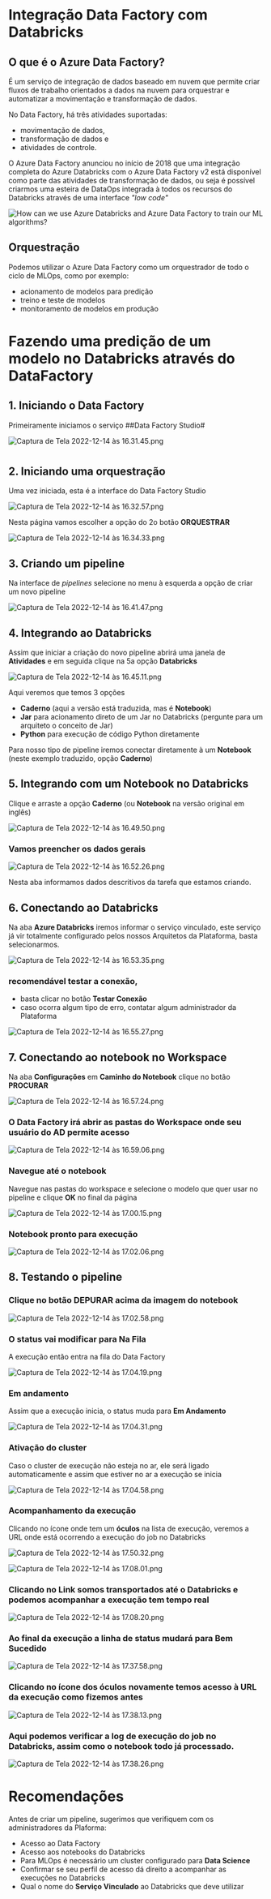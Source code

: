 # Integração Data Factory com Databricks

## O que é o Azure Data Factory?

É um serviço de integração de dados baseado em nuvem que permite criar fluxos de trabalho orientados a dados na nuvem para orquestrar e automatizar a movimentação e transformação de dados. 

No Data Factory, há três atividades suportadas: 

- movimentação de dados, 
- transformação de dados e 
- atividades de controle. 

O Azure Data Factory anunciou no início de 2018 que uma integração completa do Azure Databricks com o Azure Data Factory v2 está disponível como parte das atividades de transformação de dados, ou seja é possível criarmos uma esteira de DataOps integrada à todos os recursos do Databricks através de uma interface *"low code"*


<IMG  src="https://www.element61.be/sites/default/files/img_knowledge_base/architecture.png"  alt="How can we use Azure Databricks and Azure Data Factory to train our ML algorithms?"/>


## Orquestração

Podemos utilizar o Azure Data Factory como um orquestrador de todo o ciclo de MLOps, como por exemplo:

- acionamento de modelos para predição
- treino e teste de modelos
- monitoramento de modelos em produção


# Fazendo uma predição de um modelo no Databricks através do DataFactory

## 1. Iniciando o Data Factory


Primeiramente iniciamos o serviço ##Data Factory Studio#

![Captura de Tela 2022-12-14 às 16.31.45.png](/.attachments/Captura%20de%20Tela%202022-12-14%20às%2016.31.45-3b99e335-eb5a-454d-9686-a8ec08480594.png)

#

## 2. Iniciando uma orquestração

Uma vez iniciada, esta é a interface do Data Factory Studio

![Captura de Tela 2022-12-14 às 16.32.57.png](/.attachments/Captura%20de%20Tela%202022-12-14%20às%2016.32.57-59da0678-855c-4b82-aae6-460ef2b0037d.png)

Nesta página vamos escolher a opção do 2o botão **ORQUESTRAR**

![Captura de Tela 2022-12-14 às 16.34.33.png](/.attachments/Captura%20de%20Tela%202022-12-14%20às%2016.34.33-8aa877ec-7f24-4bbc-8a98-eccae61ce911.png)

## 3. Criando um pipeline

Na interface de *pipelines* selecione no menu à esquerda a opção de criar um novo pipeline

![Captura de Tela 2022-12-14 às 16.41.47.png](/.attachments/Captura%20de%20Tela%202022-12-14%20às%2016.41.47-fbad29d4-c051-46ce-b623-ae55c51fc2cb.png)

## 4. Integrando ao Databricks

Assim que iniciar a criação do novo pipeline abrirá uma janela de **Atividades** e em seguida clique na 5a opção **Databricks**

![Captura de Tela 2022-12-14 às 16.45.11.png](/.attachments/Captura%20de%20Tela%202022-12-14%20às%2016.45.11-ee8b27f2-2c7d-4c79-8227-357bf29625ae.png)

Aqui veremos que temos 3 opções
- **Caderno** (aqui a versão está traduzida, mas é **Notebook**)
- **Jar** para acionamento direto de um Jar no Databricks (pergunte para um arquiteto o conceito de Jar)
- **Python** para execução de código Python diretamente

Para nosso tipo de pipeline iremos conectar diretamente à um **Notebook** (neste exemplo traduzido, opção **Caderno**)



## 5. Integrando com um Notebook no Databricks

Clique e arraste a opção **Caderno** (ou **Notebook** na versão original em inglês)

![Captura de Tela 2022-12-14 às 16.49.50.png](/.attachments/Captura%20de%20Tela%202022-12-14%20às%2016.49.50-e026904f-3ea2-40f0-99b6-04fd98279856.png)

### Vamos preencher os dados gerais

![Captura de Tela 2022-12-14 às 16.52.26.png](/.attachments/Captura%20de%20Tela%202022-12-14%20às%2016.52.26-24e591bc-6ebd-438e-a6ac-64131d7d77b2.png)

Nesta aba informamos dados descritivos da tarefa que estamos criando.

## 6. Conectando ao Databricks

Na aba **Azure Databricks** iremos informar o serviço vinculado, este serviço já vir totalmente configurado pelos nossos Arquitetos da Plataforma, basta selecionarmos.

![Captura de Tela 2022-12-14 às 16.53.35.png](/.attachments/Captura%20de%20Tela%202022-12-14%20às%2016.53.35-89f6b579-5b9f-4102-816b-509da539838c.png)

### recomendável testar a conexão, 

- basta clicar no botão **Testar Conexão** 
- caso ocorra algum tipo de erro, contatar algum administrador da Plataforma

![Captura de Tela 2022-12-14 às 16.55.27.png](/.attachments/Captura%20de%20Tela%202022-12-14%20às%2016.55.27-fc3e5e53-830d-4a96-b307-e8aa230a7df0.png)

## 7. Conectando ao notebook no Workspace

Na aba **Configurações** em **Caminho do Notebook** clique no botão **PROCURAR**

![Captura de Tela 2022-12-14 às 16.57.24.png](/.attachments/Captura%20de%20Tela%202022-12-14%20às%2016.57.24-7138ed44-eb2a-4902-8155-b739c7177056.png)


### O Data Factory irá abrir as pastas do Workspace onde seu usuário do AD permite acesso

![Captura de Tela 2022-12-14 às 16.59.06.png](/.attachments/Captura%20de%20Tela%202022-12-14%20às%2016.59.06-3036be10-1f9f-45a7-931a-8d8983e98053.png)


### Navegue até o notebook

Navegue nas pastas do workspace e selecione o modelo que quer usar no pipeline e clique **OK** no final da página

![Captura de Tela 2022-12-14 às 17.00.15.png](/.attachments/Captura%20de%20Tela%202022-12-14%20às%2017.00.15-9d83038f-1618-4099-894e-126d258d7ee4.png)


### Notebook pronto para execução

![Captura de Tela 2022-12-14 às 17.02.06.png](/.attachments/Captura%20de%20Tela%202022-12-14%20às%2017.02.06-89a56d09-e123-4398-9d94-8ebbf7444bdb.png)

## 8. Testando o pipeline

### Clique no botão **DEPURAR** acima da imagem do notebook

![Captura de Tela 2022-12-14 às 17.02.58.png](/.attachments/Captura%20de%20Tela%202022-12-14%20às%2017.02.58-841ff910-4faf-4d79-804c-f6956252ca8e.png)


### O status vai modificar para **Na Fila**

A execução então entra na fila do Data Factory

![Captura de Tela 2022-12-14 às 17.04.19.png](/.attachments/Captura%20de%20Tela%202022-12-14%20às%2017.04.19-c4089630-5ba0-4617-b203-db5aa2422dd7.png)

### Em andamento

Assim que a execução inicia, o status muda para **Em Andamento**

![Captura de Tela 2022-12-14 às 17.04.31.png](/.attachments/Captura%20de%20Tela%202022-12-14%20às%2017.04.31-38fef5da-e4f1-4608-b059-f6de3ec812e9.png)

### Ativação do cluster

Caso o cluster de execução não esteja no ar, ele será ligado automaticamente e assim que estiver no ar a execução se inicia


![Captura de Tela 2022-12-14 às 17.04.58.png](/.attachments/Captura%20de%20Tela%202022-12-14%20às%2017.04.58-4f04a663-6a39-480b-a473-48fc58e09ca2.png)

### Acompanhamento da execução

Clicando no ícone onde tem um **óculos** na lista de execução, veremos a URL onde está ocorrendo a execução do job no Databricks


![Captura de Tela 2022-12-14 às 17.50.32.png](/.attachments/Captura%20de%20Tela%202022-12-14%20às%2017.50.32-9f0c369c-30b0-459f-9eed-500ffc2f97bd.png)

![Captura de Tela 2022-12-14 às 17.08.01.png](/.attachments/Captura%20de%20Tela%202022-12-14%20às%2017.08.01-a7c7c2aa-4cba-4508-bd6d-4bcbdb5015b6.png)

### Clicando no Link somos transportados até o Databricks e podemos acompanhar a execução tem tempo real

![Captura de Tela 2022-12-14 às 17.08.20.png](/.attachments/Captura%20de%20Tela%202022-12-14%20às%2017.08.20-3808dde3-fc13-48e5-8668-1554f4702210.png)

### Ao final da execução a linha de status mudará para **Bem Sucedido**

![Captura de Tela 2022-12-14 às 17.37.58.png](/.attachments/Captura%20de%20Tela%202022-12-14%20às%2017.37.58-f05ba37b-5d2d-4967-80a2-d6869d8d1150.png)

### Clicando no ícone dos **óculos** novamente temos acesso à URL da execução como fizemos antes

![Captura de Tela 2022-12-14 às 17.38.13.png](/.attachments/Captura%20de%20Tela%202022-12-14%20às%2017.38.13-76da1814-4c46-4807-b122-aacdad1f22eb.png)

### Aqui podemos verificar a log de execução do job no Databricks, assim como o notebook todo já processado.

![Captura de Tela 2022-12-14 às 17.38.26.png](/.attachments/Captura%20de%20Tela%202022-12-14%20às%2017.38.26-a802f327-2be7-4d5a-a572-e4aaa1aa40df.png)



# Recomendações

Antes de criar um pipeline, sugerimos que verifiquem com os administradores da Plaforma:

- Acesso ao Data Factory
- Acesso aos notebooks do Databricks
- Para MLOps é necessário um cluster configurado para **Data Science**
- Confirmar se seu perfil de acesso dá direito a acompanhar as execuções no Databricks
- Qual o nome do **Serviço Vinculado** ao Databricks que deve utilizar




